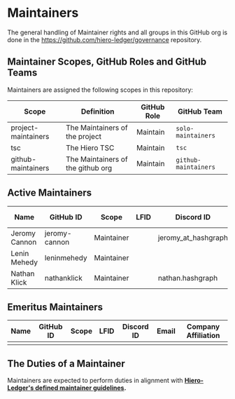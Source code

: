 # Maintainers

The general handling of Maintainer rights and all groups in this GitHub org is done in the https://github.com/hiero-ledger/governance repository.

## Maintainer Scopes, GitHub Roles and GitHub Teams

Maintainers are assigned the following scopes in this repository:

| Scope               | Definition                        | GitHub Role | GitHub Team          |
| ------------------- | --------------------------------- | ----------- | -------------------- |
| project-maintainers | The Maintainers of the project    | Maintain    | `solo-maintainers`   |
| tsc                 | The Hiero TSC                     | Maintain    | `tsc`                |
| github-maintainers  | The Maintainers of the github org | Maintain    | `github-maintainers` |

## Active Maintainers

<!-- Please keep this sorted alphabetically by github -->

| Name          | GitHub ID     | Scope      | LFID | Discord ID            | Email | Company Affiliation |
|-------------- | ------------- | ---------- | ---- | --------------------- | ----- | ------------------- |
| Jeromy Cannon | jeromy-cannon | Maintainer |      | jeromy\_at\_hashgraph |       | Hashgraph           |
| Lenin Mehedy  | leninmehedy   | Maintainer |      |                       |       | Hashgraph           |
| Nathan Klick  | nathanklick   | Maintainer |      | nathan.hashgraph      |       | Hashgraph           |

## Emeritus Maintainers

| Name | GitHub ID | Scope | LFID | Discord ID | Email | Company Affiliation |
|----- | --------- | ----- | ---- | ---------- | ----- | ------------------- |
|      |           |       |      |            |       |                     |

## The Duties of a Maintainer

Maintainers are expected to perform duties in alignment with **[Hiero-Ledger's defined maintainer guidelines](https://github.com/hiero-ledger/governance/blob/main/roles-and-groups.md#maintainers).**
